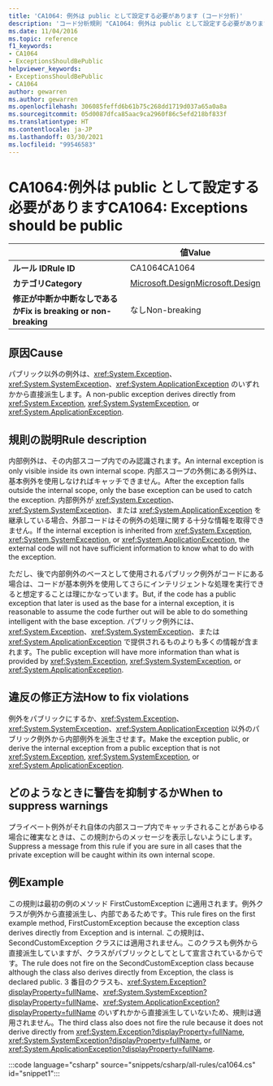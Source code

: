 ```yaml
---
title: 'CA1064: 例外は public として設定する必要があります (コード分析)'
description: 'コード分析規則 "CA1064: 例外は public として設定する必要があります" について説明します'
ms.date: 11/04/2016
ms.topic: reference
f1_keywords:
- CA1064
- ExceptionsShouldBePublic
helpviewer_keywords:
- ExceptionsShouldBePublic
- CA1064
author: gewarren
ms.author: gewarren
ms.openlocfilehash: 306085feffd6b61b75c268dd1719d037a65a0a8a
ms.sourcegitcommit: 05d0087dfca85aac9ca2960f86c5efd218bf833f
ms.translationtype: HT
ms.contentlocale: ja-JP
ms.lasthandoff: 03/30/2021
ms.locfileid: "99546583"
---
```

# <a name="ca1064-exceptions-should-be-public"></a><span data-ttu-id="e0d11-103">CA1064:例外は public として設定する必要があります</span><span class="sxs-lookup"><span data-stu-id="e0d11-103">CA1064: Exceptions should be public</span></span>

| | <span data-ttu-id="e0d11-104">値</span><span class="sxs-lookup"><span data-stu-id="e0d11-104">Value</span></span> |
|-|-|
| <span data-ttu-id="e0d11-105">**ルール ID**</span><span class="sxs-lookup"><span data-stu-id="e0d11-105">**Rule ID**</span></span> |<span data-ttu-id="e0d11-106">CA1064</span><span class="sxs-lookup"><span data-stu-id="e0d11-106">CA1064</span></span>|
| <span data-ttu-id="e0d11-107">**カテゴリ**</span><span class="sxs-lookup"><span data-stu-id="e0d11-107">**Category**</span></span> |[<span data-ttu-id="e0d11-108">Microsoft.Design</span><span class="sxs-lookup"><span data-stu-id="e0d11-108">Microsoft.Design</span></span>](design-warnings.md)|
| <span data-ttu-id="e0d11-109">**修正が中断か中断なしであるか**</span><span class="sxs-lookup"><span data-stu-id="e0d11-109">**Fix is breaking or non-breaking**</span></span> |<span data-ttu-id="e0d11-110">なし</span><span class="sxs-lookup"><span data-stu-id="e0d11-110">Non-breaking</span></span>|

## <a name="cause"></a><span data-ttu-id="e0d11-111">原因</span><span class="sxs-lookup"><span data-stu-id="e0d11-111">Cause</span></span>

<span data-ttu-id="e0d11-112">パブリック以外の例外は、<xref:System.Exception>、<xref:System.SystemException>、<xref:System.ApplicationException> のいずれかから直接派生します。</span><span class="sxs-lookup"><span data-stu-id="e0d11-112">A non-public exception derives directly from <xref:System.Exception>, <xref:System.SystemException>, or <xref:System.ApplicationException>.</span></span>

## <a name="rule-description"></a><span data-ttu-id="e0d11-113">規則の説明</span><span class="sxs-lookup"><span data-stu-id="e0d11-113">Rule description</span></span>

<span data-ttu-id="e0d11-114">内部例外は、その内部スコープ内でのみ認識されます。</span><span class="sxs-lookup"><span data-stu-id="e0d11-114">An internal exception is only visible inside its own internal scope.</span></span> <span data-ttu-id="e0d11-115">内部スコープの外側にある例外は、基本例外を使用しなければキャッチできません。</span><span class="sxs-lookup"><span data-stu-id="e0d11-115">After the exception falls outside the internal scope, only the base exception can be used to catch the exception.</span></span> <span data-ttu-id="e0d11-116">内部例外が <xref:System.Exception>、<xref:System.SystemException>、または <xref:System.ApplicationException> を継承している場合、外部コードはその例外の処理に関する十分な情報を取得できません。</span><span class="sxs-lookup"><span data-stu-id="e0d11-116">If the internal exception is inherited from <xref:System.Exception>, <xref:System.SystemException>, or <xref:System.ApplicationException>, the external code will not have sufficient information to know what to do with the exception.</span></span>

<span data-ttu-id="e0d11-117">ただし、後で内部例外のベースとして使用されるパブリック例外がコードにある場合は、コードが基本例外を使用してさらにインテリジェントな処理を実行できると想定することは理にかなっています。</span><span class="sxs-lookup"><span data-stu-id="e0d11-117">But, if the code has a public exception that later is used as the base for a internal exception, it is reasonable to assume the code further out will be able to do something intelligent with the base exception.</span></span> <span data-ttu-id="e0d11-118">パブリック例外には、<xref:System.Exception>、<xref:System.SystemException>、または <xref:System.ApplicationException> で提供されるものよりも多くの情報が含まれます。</span><span class="sxs-lookup"><span data-stu-id="e0d11-118">The public exception will have more information than what is provided by <xref:System.Exception>, <xref:System.SystemException>, or <xref:System.ApplicationException>.</span></span>

## <a name="how-to-fix-violations"></a><span data-ttu-id="e0d11-119">違反の修正方法</span><span class="sxs-lookup"><span data-stu-id="e0d11-119">How to fix violations</span></span>

<span data-ttu-id="e0d11-120">例外をパブリックにするか、<xref:System.Exception>、<xref:System.SystemException>、<xref:System.ApplicationException> 以外のパブリック例外から内部例外を派生させます。</span><span class="sxs-lookup"><span data-stu-id="e0d11-120">Make the exception public, or derive the internal exception from a public exception that is not <xref:System.Exception>, <xref:System.SystemException>, or <xref:System.ApplicationException>.</span></span>

## <a name="when-to-suppress-warnings"></a><span data-ttu-id="e0d11-121">どのようなときに警告を抑制するか</span><span class="sxs-lookup"><span data-stu-id="e0d11-121">When to suppress warnings</span></span>

<span data-ttu-id="e0d11-122">プライベート例外がそれ自体の内部スコープ内でキャッチされることがあらゆる場合に確実なときは、この規則からのメッセージを表示しないようにします。</span><span class="sxs-lookup"><span data-stu-id="e0d11-122">Suppress a message from this rule if you are sure in all cases that the private exception will be caught within its own internal scope.</span></span>

## <a name="example"></a><span data-ttu-id="e0d11-123">例</span><span class="sxs-lookup"><span data-stu-id="e0d11-123">Example</span></span>

<span data-ttu-id="e0d11-124">この規則は最初の例のメソッド FirstCustomException に適用されます。例外クラスが例外から直接派生し、内部であるためです。</span><span class="sxs-lookup"><span data-stu-id="e0d11-124">This rule fires on the first example method, FirstCustomException because the exception class derives directly from Exception and is internal.</span></span> <span data-ttu-id="e0d11-125">この規則は、SecondCustomException クラスには適用されません。このクラスも例外から直接派生していますが、クラスがパブリックとしてとして宣言されているからです。</span><span class="sxs-lookup"><span data-stu-id="e0d11-125">The rule does not fire on the SecondCustomException class because although the class also derives directly from Exception, the class is declared public.</span></span> <span data-ttu-id="e0d11-126">3 番目のクラスも、<xref:System.Exception?displayProperty=fullName>、<xref:System.SystemException?displayProperty=fullName>、<xref:System.ApplicationException?displayProperty=fullName> のいずれかから直接派生していないため、規則は適用されません。</span><span class="sxs-lookup"><span data-stu-id="e0d11-126">The third class also does not fire the rule because it does not derive directly from <xref:System.Exception?displayProperty=fullName>, <xref:System.SystemException?displayProperty=fullName>, or <xref:System.ApplicationException?displayProperty=fullName>.</span></span>

:::code language="csharp" source="snippets/csharp/all-rules/ca1064.cs" id="snippet1":::
